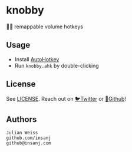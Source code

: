 # knobby
🧝‍♀️ remappable volume hotkeys

## Usage

- Install [AutoHotkey](https://github.com/Lexikos/AutoHotkey_L/releases)
- Run `knobby.ahk` by double-clicking

## License

See [LICENSE](LICENSE). Reach out on [🐦Twitter](https://twitter.com/insanj) or [🤖Github](https://github.com/insanj)!

## Authors
```
Julian Weiss
github.com/insanj
github@insanj.com
```
